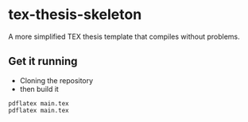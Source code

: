 # tex-thesis-skeleton
A more simplified TEX thesis template that compiles without problems.

## Get it running

- Cloning the repository
- then build it 

```
pdflatex main.tex
pdflatex main.tex
```
